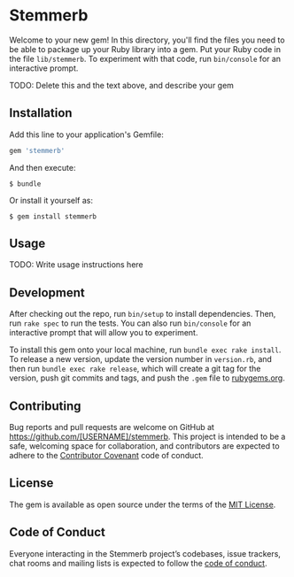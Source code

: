 # Stemmerb

Welcome to your new gem! In this directory, you'll find the files you need to be able to package up your Ruby library into a gem. Put your Ruby code in the file `lib/stemmerb`. To experiment with that code, run `bin/console` for an interactive prompt.

TODO: Delete this and the text above, and describe your gem

## Installation

Add this line to your application's Gemfile:

```ruby
gem 'stemmerb'
```

And then execute:

    $ bundle

Or install it yourself as:

    $ gem install stemmerb

## Usage

TODO: Write usage instructions here

## Development

After checking out the repo, run `bin/setup` to install dependencies. Then, run `rake spec` to run the tests. You can also run `bin/console` for an interactive prompt that will allow you to experiment.

To install this gem onto your local machine, run `bundle exec rake install`. To release a new version, update the version number in `version.rb`, and then run `bundle exec rake release`, which will create a git tag for the version, push git commits and tags, and push the `.gem` file to [rubygems.org](https://rubygems.org).

## Contributing

Bug reports and pull requests are welcome on GitHub at https://github.com/[USERNAME]/stemmerb. This project is intended to be a safe, welcoming space for collaboration, and contributors are expected to adhere to the [Contributor Covenant](http://contributor-covenant.org) code of conduct.

## License

The gem is available as open source under the terms of the [MIT License](https://opensource.org/licenses/MIT).

## Code of Conduct

Everyone interacting in the Stemmerb project’s codebases, issue trackers, chat rooms and mailing lists is expected to follow the [code of conduct](https://github.com/[USERNAME]/stemmerb/blob/master/CODE_OF_CONDUCT.md).
